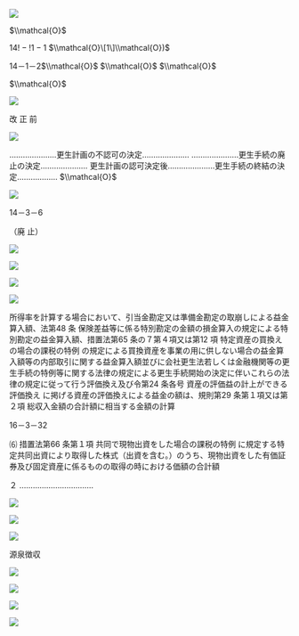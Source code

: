 ![](https://www.nta.go.jp/tmp/b944f956-d83f-4662-8aff-e95b29ebc584/images/d42fb6ef4ee050c9c8e2fe43d3acb4c016497df8713e0786e689572e75ea722b.jpg)

$\\mathcal{O}$

$14!-!1-1$ $\\mathcal{O}\[1\]\\mathcal{O})$

14－1－2$\\mathcal{O}$ $\\mathcal{O}$ $\\mathcal{O}$

$\\mathcal{O}$

![](https://www.nta.go.jp/tmp/b944f956-d83f-4662-8aff-e95b29ebc584/images/74f691011b21f1276b6fd72ffd45de6f319563533e416dd73909fd6384aed9f6.jpg)

改 正 前

![](https://www.nta.go.jp/tmp/b944f956-d83f-4662-8aff-e95b29ebc584/images/ed048d7d0f4d222fc2cbc095d118bc987100a53bdc74eebf79bbebc569fd80f2.jpg)

…………………更生計画の不認可の決定………………… …………………更生手続の廃止の決定………………… 更生計画の認可決定後…………………更生手続の終結の決定……………… $\\mathcal{O}$

![](https://www.nta.go.jp/tmp/b944f956-d83f-4662-8aff-e95b29ebc584/images/d8bafec6e747067557da11c5c9104fd4e0a10cc860d71c7aec6edcd6a629b0dd.jpg)

14－3－6

（廃 止）

![](https://www.nta.go.jp/tmp/b944f956-d83f-4662-8aff-e95b29ebc584/images/1aab51936df0e46cdb73072b4c6dfc6244a9b8916a8896954dd459923e24c0a1.jpg)

![](https://www.nta.go.jp/tmp/b944f956-d83f-4662-8aff-e95b29ebc584/images/79bce16266b89774a1d8a825e452c4c54892facf3b9a890e7ee2eba17089681a.jpg)

![](https://www.nta.go.jp/tmp/b944f956-d83f-4662-8aff-e95b29ebc584/images/168c213e769881a33cfb000a87eb46dc19c741b783a4eb2355903e6d85275d26.jpg)

![](https://www.nta.go.jp/tmp/b944f956-d83f-4662-8aff-e95b29ebc584/images/abde4dcd43d75f8e83047e301c93b12994c0f4adcb4c6bf4c6a0ca228742b96d.jpg)

所得率を計算する場合において、引当金勘定又は準備金勘定の取崩しによる益金算入額、法第48 条 保険差益等に係る特別勘定の金額の損金算入の規定による特別勘定の益金算入額、措置法第65 条の７第４項又は第12 項 特定資産の買換えの場合の課税の特例 の規定による買換資産を事業の用に供しない場合の益金算入額等の内部取引に関する益金算入額並びに会社更生法若しくは金融機関等の更生手続の特例等に関する法律の規定による更生手続開始の決定に伴いこれらの法律の規定に従って行う評価換え及び令第24 条各号 資産の評価益の計上ができる評価換え に掲げる資産の評価換えによる益金の額は、規則第29 条第１項又は第２項 総収入金額の合計額に相当する金額の計算

16－3－32

⑹ 措置法第66 条第１項 共同で現物出資をした場合の課税の特例 に規定する特定共同出資により取得した株式（出資を含む。）のうち、現物出資をした有価証券及び固定資産に係るものの取得の時における価額の合計額

２ ……………………………

![](https://www.nta.go.jp/tmp/b944f956-d83f-4662-8aff-e95b29ebc584/images/3a20f5fd4fb353f4fac4b2db8d176e4827a1d8e2a0fc4c75328d8b4a6ca94ef2.jpg)

![](https://www.nta.go.jp/tmp/b944f956-d83f-4662-8aff-e95b29ebc584/images/dd52425712310361298edc3fceb6d7fed30dd4005ff2634bcfb177440c6ec2bf.jpg)

![](https://www.nta.go.jp/tmp/b944f956-d83f-4662-8aff-e95b29ebc584/images/6d7d3fa8a734af8c503f2cc9e555283b6184c7ac33f091a588b4f764d79e62b7.jpg)

源泉徴収

![](https://www.nta.go.jp/tmp/b944f956-d83f-4662-8aff-e95b29ebc584/images/bcd0f5b8e59958cedc59b0c8b1ea2b0773121d3024ddf7ca44093de3c62e3bad.jpg)

![](https://www.nta.go.jp/tmp/b944f956-d83f-4662-8aff-e95b29ebc584/images/98bc4f64d8e14ecf7834ea512965bf06ab79ea6ffd0d6c9abeedf00a01690fab.jpg)

![](https://www.nta.go.jp/tmp/b944f956-d83f-4662-8aff-e95b29ebc584/images/58b0451fea7dade809b471d00683a8d34219557fce671412521b195be02e233d.jpg)

![](https://www.nta.go.jp/tmp/b944f956-d83f-4662-8aff-e95b29ebc584/images/414ab7dd8b8ea1d00b9cc2f0e1653ad6cf0f0ba53375c4ffb1ad931febf7aa61.jpg)